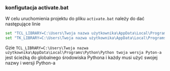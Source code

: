 ### konfigutacja activate.bat 
W celu uruchomienia projektu do pliku `activate.bat` należy do dać następujące linie 
```bash
set "TCL_LIBRARY=C:\Users\Twoja nazwa użytkownika\AppData\Local\Programs\Python\Pythontwoja wersja Pyton-a \tcl\tcl8.6"
set "TK_LIBRARY=C:\Users\Twoja nazwa użytkownika\AppData\Local\Programs\Python\Pythontwoja wersja Pyton-a \tcl\tk8.6"
```
Gzie `TCL_LIBRARY=C:\Users\Twoja nazwa użytkownika\AppData\Local\Programs\Python\Python twoja wersja Pyton-a` 
jest ścieżką do globalnego środowiska Pythona i każdy musi użyć swojej nazwy i wersji Python-a